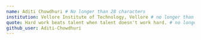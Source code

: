 ```yaml
---
name: Aditi Chowdhuri # No longer than 28 characters
institution: Vellore Institute of Technology, Vellore # no longer than 58 characters
quote: Hard work beats talent when talent doesn't work hard. # no longer than 100 characters, avoid using quotes(") to guarantee the format remains the same.
github_user: Aditi-Chowdhuri
---
```

